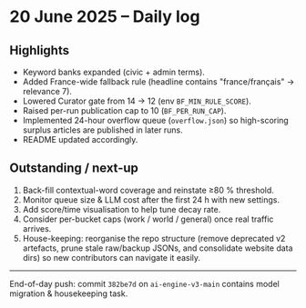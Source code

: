 # 20 June 2025 – Daily log

## Highlights

* Keyword banks expanded (civic + admin terms).
* Added France-wide fallback rule (headline contains "france/français" → relevance 7).
* Lowered Curator gate from 14 → 12 (env `BF_MIN_RULE_SCORE`).
* Raised per-run publication cap to 10 (`BF_PER_RUN_CAP`).
* Implemented 24-hour overflow queue (`overflow.json`) so high-scoring surplus articles are published in later runs.
* README updated accordingly.

## Outstanding / next-up

1. Back-fill contextual-word coverage and reinstate ≥80 % threshold.
2. Monitor queue size & LLM cost after the first 24 h with new settings.
3. Add score/time visualisation to help tune decay rate.
4. Consider per-bucket caps (work / world / general) once real traffic arrives.
5. House-keeping: reorganise the repo structure (remove deprecated v2 artefacts, prune stale raw/backup JSONs, and consolidate website data dirs) so new contributors can navigate it easily.

---

End-of-day push: commit `382be7d` on `ai-engine-v3-main` contains model migration & housekeeping task.